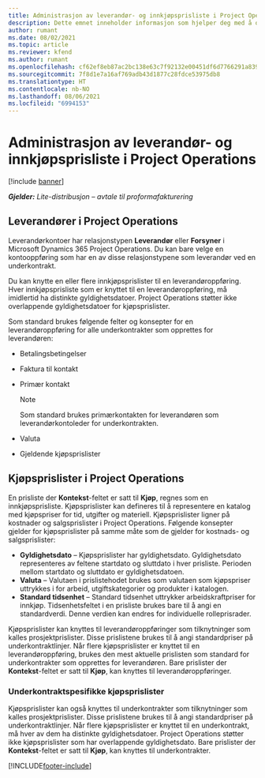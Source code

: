 ```yaml
---
title: Administrasjon av leverandør- og innkjøpsprisliste i Project Operations
description: Dette emnet inneholder informasjon som hjelper deg med å opprette og vedlikeholde leverandørdata og innkjøpsprislister for underkontrakt.
author: rumant
ms.date: 08/02/2021
ms.topic: article
ms.reviewer: kfend
ms.author: rumant
ms.openlocfilehash: cf62ef8eb87ac2bc138e63c7f92132e00451df6d7766291a8399a94a070799ab
ms.sourcegitcommit: 7f8d1e7a16af769adb43d1877c28fdce53975db8
ms.translationtype: HT
ms.contentlocale: nb-NO
ms.lasthandoff: 08/06/2021
ms.locfileid: "6994153"
---
```

# <a name="vendor-and-purchase-price-list-management-in-project-operations"></a>Administrasjon av leverandør- og innkjøpsprisliste i Project Operations

[!include [banner](../../includes/dataverse-preview.md)]

_**Gjelder:** Lite-distribusjon – avtale til proformafakturering_

## <a name="vendors-in-project-operations"></a>Leverandører i Project Operations

Leverandørkontoer har relasjonstypen **Leverandør** eller **Forsyner** i Microsoft Dynamics 365 Project Operations. Du kan bare velge en kontooppføring som har en av disse relasjonstypene som leverandør ved en underkontrakt.

Du kan knytte en eller flere innkjøpsprislister til en leverandøroppføring. Hver innkjøpsprisliste som er knyttet til en leverandøroppføring, må imidlertid ha distinkte gyldighetsdatoer. Project Operations støtter ikke overlappende gyldighetsdatoer for kjøpsprislister.

Som standard brukes følgende felter og konsepter for en leverandøroppføring for alle underkontrakter som opprettes for leverandøren:

- Betalingsbetingelser
- Faktura til kontakt
- Primær kontakt

    > [!NOTE]
    > Som standard brukes primærkontakten for leverandøren som leverandørkontoleder for underkontrakten.

- Valuta
- Gjeldende kjøpsprislister

## <a name="purchase-price-lists-in-project-operations"></a>Kjøpsprislister i Project Operations

En prisliste der **Kontekst**-feltet er satt til **Kjøp**, regnes som en innkjøpsprisliste. Kjøpsprislister kan defineres til å representere en katalog med kjøpspriser for tid, utgifter og materiell. Kjøpsprislister ligner på kostnader og salgsprislister i Project Operations. Følgende konsepter gjelder for kjøpsprislister på samme måte som de gjelder for kostnads- og salgsprislister:

- **Gyldighetsdato** – Kjøpsprislister har gyldighetsdato. Gyldighetsdato representeres av feltene startdato og sluttdato i hver prisliste. Perioden mellom startdato og sluttdato er gyldighetsdatoen.
- **Valuta** – Valutaen i prislistehodet brukes som valutaen som kjøpspriser uttrykkes i for arbeid, utgiftskategorier og produkter i katalogen.
- **Standard tidsenhet** – Standard tidsenhet uttrykker arbeidskraftpriser for innkjøp. Tidsenhetsfeltet i en prisliste brukes bare til å angi en standardverdi. Denne verdien kan endres for individuelle rolleprisrader.

Kjøpsprislister kan knyttes til leverandøroppføringer som tilknytninger som kalles prosjektprislister. Disse prislistene brukes til å angi standardpriser på underkontraktlinjer. Når flere kjøpsprislister er knyttet til en leverandøroppføring, brukes den mest aktuelle prislisten som standard for underkontrakter som opprettes for leverandøren. Bare prislister der **Kontekst**-feltet er satt til **Kjøp**, kan knyttes til leverandøroppføringer.

### <a name="subcontract-specific-purchase-price-lists"></a>Underkontraktspesifikke kjøpsprislister

Kjøpsprislister kan også knyttes til underkontrakter som tilknytninger som kalles prosjektprislister. Disse prislistene brukes til å angi standardpriser på underkontraktlinjer. Når flere kjøpsprislister er knyttet til en underkontrakt, må hver av dem ha distinkte gyldighetsdatoer. Project Operations støtter ikke kjøpsprislister som har overlappende gyldighetsdato. Bare prislister der **Kontekst**-feltet er satt til **Kjøp**, kan knyttes til underkontrakter.

[!INCLUDE[footer-include](../../includes/footer-banner.md)]
